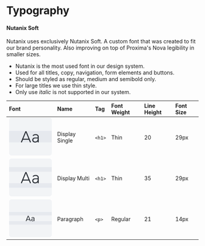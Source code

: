 # Typography

#### Nutanix Soft <a id="helvetica"></a>

Nutanix uses exclusively Nutanix Soft. A custom font that was created to fit our brand personality. Also improving on top of Proxima's Nova legibility in smaller sizes.

* Nutanix is the most used font in our design system.
* Used for all titles, copy, navigation, form elements and buttons.
* Should be styled as regular, medium and semibold only.
* For large titles we use thin style.
* Only use _italic_ is not supported in our system.



| Font  | Name | Tag | Font Weight | Line Height | Font Size |
| :--- | :--- | :--- | :--- | :--- | :--- |
| ![](../.gitbook/assets/display.svg) | Display Single | `<h1>` | Thin | 20 | 29px |
| ![](../.gitbook/assets/display2.svg) | Display Multi | `<h1>` | Thin | 35 | 29px |
| ![](../.gitbook/assets/paragraph.svg) | Paragraph | `<p>` | Regular | 21 | 14px |

